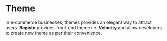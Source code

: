 # Theme

In e-commerce businesses, themes provides an elegant way to attract users. **Bagisto** provides front-end theme i.e. **Velocity** and allow developers to create new theme as per their convenience.
